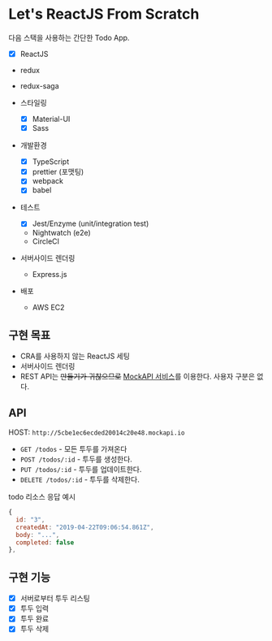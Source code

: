 # Let's ReactJS From Scratch

다음 스택을 사용하는 간단한 Todo App.

- [x] ReactJS
- redux
- redux-saga

- 스타일링
  - [x] Material-UI
  - [x] Sass

- 개발환경
  - [x] TypeScript
  - [x] prettier (포맷팅)
  - [x] webpack
  - [x] babel

- 테스트
  - [x] Jest/Enzyme (unit/integration test)
  - Nightwatch (e2e)
  - CircleCI

- 서버사이드 렌더링
  - Express.js

- 배포
  - AWS EC2

## 구현 목표

- CRA를 사용하지 않는 ReactJS 세팅
- 서버사이드 렌더링
- REST API는 ~~만들기가 귀찮으므로~~ [MockAPI 서비스](https://www.mockapi.io)를 이용한다. 사용자 구분은 없다.

## API

HOST: `http://5cbe1ec6ecded20014c20e48.mockapi.io`

- `GET /todos` - 모든 투두를 가져온다
- `POST /todos/:id` - 투두를 생성한다.
- `PUT /todos/:id` - 투두를 업데이트한다.
- `DELETE /todos/:id` - 투두를 삭제한다.

todo 리소스 응답 예시

```js
{
  id: "3",
  createdAt: "2019-04-22T09:06:54.861Z",
  body: "...",
  completed: false
},
```

## 구현 기능

- [x] 서버로부터 투두 리스팅
- [x] 투두 입력
- [x] 투두 완료
- [x] 투두 삭제
